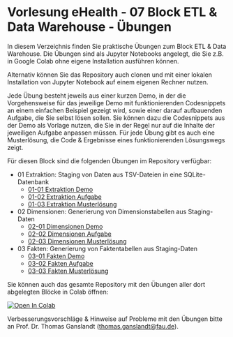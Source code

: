 # Vorlesung eHealth - 07 Block ETL & Data Warehouse - Übungen

In diesem Verzeichnis finden Sie praktische Übungen zum Block ETL & Data Warehouse.
Die Übungen sind als Jupyter Notebooks angelegt, die Sie z.B. in Google Colab ohne eigene Installation ausführen können.

Alternativ können Sie das Repository auch clonen und mit einer lokalen Installation von Jupyter Notebook auf einem eigenen Rechner nutzen.

Jede Übung besteht jeweils aus einer kurzen Demo, in der die Vorgehensweise für das jeweilige Demo mit funktionierenden Codesnippets an einem einfachen Beispiel gezeigt wird, sowie einer darauf aufbauenden Aufgabe, die Sie selbst lösen sollen. Sie können dazu die Codesnippets aus der Demo als Vorlage nutzen, die Sie in der Regel nur auf die Inhalte der jeweiligen Aufgabe anpassen müssen. Für jede Übung gibt es auch eine Musterlösung, die Code & Ergebnisse eines funktionierenden Lösungswegs zeigt.

Für diesen Block sind die folgenden Übungen im Repository verfügbar:

* 01 Extraktion: Staging von Daten aus TSV-Dateien in eine SQLite-Datenbank
  * [01-01 Extraktion Demo](https://colab.research.google.com/github/fau-lmi/lct-ehealth/blob/main/07-ETL%2BDWH/01-01-Extraktion-Demo.ipynb)
  * [01-02 Extraktion Aufgabe](https://colab.research.google.com/github/fau-lmi/lct-ehealth/blob/main/07-ETL%2BDWH/01-02-Extraktion-Aufgabe.ipynb)
  * [01-03 Extraktion Musterlösung](https://colab.research.google.com/github/fau-lmi/lct-ehealth/blob/main/07-ETL%2BDWH/01-03-Extraktion-Musterlösung.ipynb)
* 02 Dimensionen: Generierung von Dimensionstabellen aus Staging-Daten
  * [02-01 Dimensionen Demo](https://colab.research.google.com/github/fau-lmi/lct-ehealth/blob/main/07-ETL%2BDWH/02-01-Dimensionen-Demo.ipynb)
  * [02-02 Dimensionen Aufgabe](https://colab.research.google.com/github/fau-lmi/lct-ehealth/blob/main/07-ETL%2BDWH/02-02-Dimensionen-Aufgabe.ipynb)
  * [02-03 Dimensionen Musterlösung](https://colab.research.google.com/github/fau-lmi/lct-ehealth/blob/main/07-ETL%2BDWH/02-03-Dimensionen-Musterlösung.ipynb)
* 03 Fakten: Generierung von Faktentabellen aus Staging-Daten
  * [03-01 Fakten Demo](https://colab.research.google.com/github/fau-lmi/lct-ehealth/blob/main/07-ETL%2BDWH/03-01-Fakten-Demo.ipynb)
  * [03-02 Fakten Aufgabe](https://colab.research.google.com/github/fau-lmi/lct-ehealth/blob/main/07-ETL%2BDWH/03-02-Fakten-Aufgabe.ipynb)
  * [03-03 Fakten Musterlösung](https://colab.research.google.com/github/fau-lmi/lct-ehealth/blob/main/07-ETL%2BDWH/03-03-Fakten-Musterlösung.ipynb)

Sie können auch das gesamte Repository mit den Übungen aller dort abgelegten Blöcke in Colab öffnen:

<a target="_blank" href="https://colab.research.google.com/github/fau-lmi/lct-ehealth">
  <img src="https://colab.research.google.com/assets/colab-badge.svg" alt="Open In Colab"/>
</a>

Verbesserungsvorschläge & Hinweise auf Probleme mit den Übungen bitte an Prof. Dr. Thomas Ganslandt (thomas.ganslandt@fau.de).
